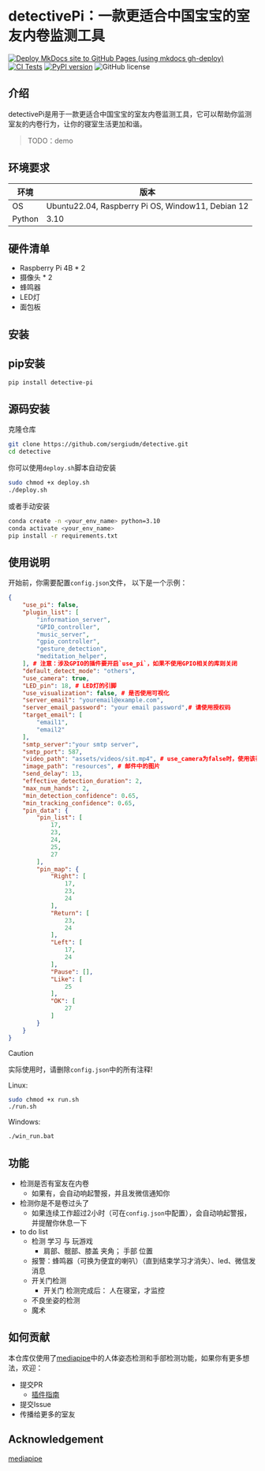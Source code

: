 detectivePi：一款更适合中国宝宝的室友内卷监测工具
==================================================
[![Deploy MkDocs site to GitHub Pages (using mkdocs gh-deploy)](https://github.com/sergiudm/detectivePi/actions/workflows/mkdocs.yml/badge.svg)](https://github.com/sergiudm/detectivePi/actions/workflows/mkdocs.yml)
[![CI Tests](https://github.com/sergiudm/detectivePi/actions/workflows/test.yml/badge.svg)](https://github.com/sergiudm/detectivePi/actions/workflowstest.yml)
[![PyPI version](https://badge.fury.io/py/detective-pi.svg)](https://pypi.org/project/detective-pi/0.2.0/)
![GitHub license](https://img.shields.io/github/license/sergiudm/detectivePi)
## 介绍

detectivePi是用于一款更适合中国宝宝的室友内卷监测工具，它可以帮助你监测室友的内卷行为，让你的寝室生活更加和谐。
> TODO：demo

## 环境要求
| 环境   | 版本                         |
| ------ | ---------------------------- |
| OS     | Ubuntu22.04, Raspberry Pi OS, Window11, Debian 12|
| Python | 3.10                         |

## 硬件清单
- Raspberry Pi 4B * 2
- 摄像头 * 2
- 蜂鸣器
- LED灯
- 面包板

## 安装
## pip安装
```bash
pip install detective-pi
```

## 源码安装
克隆仓库
```bash
git clone https://github.com/sergiudm/detective.git
cd detective
```
你可以使用`deploy.sh`脚本自动安装
```bash
sudo chmod +x deploy.sh
./deploy.sh
```
或者手动安装
```bash
conda create -n <your_env_name> python=3.10
conda activate <your_env_name>
pip install -r requirements.txt
```

## 使用说明
开始前，你需要配置`config.json`文件，
以下是一个示例：
```json
{
    "use_pi": false,
    "plugin_list": [
        "information_server",
        "GPIO_controller",
        "music_server",
        "gpio_controller",
        "gesture_detection",
        "meditation_helper",
    ], # 注意：涉及GPIO的插件要开启`use_pi`，如果不使用GPIO相关的库则关闭
    "default_detect_mode": "others",
    "use_camera": true,
    "LED_pin": 18, # LED灯的引脚
    "use_visualization": false, # 是否使用可视化
    "server_email": "youremail@example.com",
    "server_email_password": "your email password",# 请使用授权码
    "target_email": [
        "email1",
        "email2"
    ],
    "smtp_server":"your smtp server",
    "smtp_port": 587,
    "video_path": "assets/videos/sit.mp4", # use_camera为false时，使用该视频
    "image_path": "resources", # 邮件中的图片
    "send_delay": 13,
    "effective_detection_duration": 2,
    "max_num_hands": 2,
    "min_detection_confidence": 0.65,
    "min_tracking_confidence": 0.65,
    "pin_data": {
        "pin_list": [
            17,
            23,
            24,
            25,
            27
        ],
        "pin_map": {
            "Right": [
                17,
                23,
                24
            ],
            "Return": [
                23,
                24
            ],
            "Left": [
                17,
                24
            ],
            "Pause": [],
            "Like": [
                25
            ],
            "OK": [
                27
            ]
        }
    }
}
```
>[!CAUTION] 
实际使用时，请删除`config.json`中的所有注释!

Linux:
```bash
sudo chmod +x run.sh
./run.sh
```
Windows:
```bash
./win_run.bat
```

## 功能
- 检测是否有室友在内卷
    - 如果有，会自动响起警报，并且发微信通知你
- 检测你是不是卷过头了
    - 如果连续工作超过2小时（可在`config.json`中配置），会自动响起警报，并提醒你休息一下
- to do list
  - 检测 学习 与 玩游戏
    - 肩部、髋部、膝盖 夹角； 手部 位置
  - 报警：蜂鸣器（可换为便宜的喇叭）（直到结束学习才消失）、led、微信发消息
  - 开关门检测
    - 开关门 检测完成后： 人在寝室，才监控
  - 不良坐姿的检测
  - 魔术

## 如何贡献
本仓库仅使用了[mediapipe](https://github.com/google-ai-edge/mediapipe)中的人体姿态检测和手部检测功能，如果你有更多想法，欢迎：

- 提交PR
  - [插件指南]()
- 提交Issue
- 传播给更多的室友

## Acknowledgement
[mediapipe](https://github.com/google-ai-edge/mediapipe)